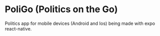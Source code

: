 # PoliGo (Politics on the Go)

Politics app for mobile devices (Android and Ios) being made with expo react-native.
